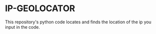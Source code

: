 # IP-GEOLOCATOR
This repository's python code locates and finds the location of the ip you input in the code.
